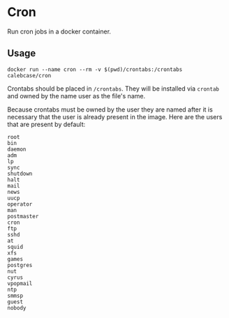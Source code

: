 Cron
====

Run cron jobs in a docker container.

Usage
-----

```
docker run --name cron --rm -v $(pwd)/crontabs:/crontabs calebcase/cron
```

Crontabs should be placed in `/crontabs`. They will be installed via
`crontab` and owned by the name user as the file's name.

Because crontabs must be owned by the user they are named after it is
necessary that the user is already present in the image. Here are the
users that are present by default:

```
root
bin
daemon
adm
lp
sync
shutdown
halt
mail
news
uucp
operator
man
postmaster
cron
ftp
sshd
at
squid
xfs
games
postgres
nut
cyrus
vpopmail
ntp
smmsp
guest
nobody
```
